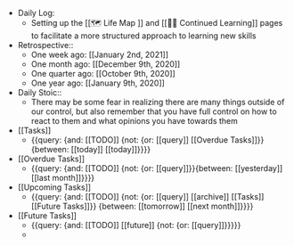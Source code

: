 - Daily Log:
    - Setting up the [[🗺 Life Map ]] and [[👨‍💻 Continued Learning]] pages to facilitate a more structured approach to learning new skills
- Retrospective::
    - One week ago: [[January 2nd, 2021]]
    - One month ago: [[December 9th, 2020]]
    - One quarter ago: [[October 9th, 2020]]
    - One year ago: [[January 9th, 2020]]
- Daily Stoic::
    - There may be some fear in realizing there are many things outside of our control, but also remember that you have full control on how to react to them and what opinions you have towards them
- [[Tasks]]
    - {{query: {and: [[TODO]] {not: {or: [[query]] [[Overdue Tasks]]}} {between: [[today]] [[today]]}}}}
- [[Overdue Tasks]]
    - {{query: {and: [[TODO]] {not: {or: [[query]]}}{between: [[yesterday]] [[last month]]}}}}
- [[Upcoming Tasks]]
    - {{query: {and: [[TODO]] {not: {or: [[query]] [[archive]] [[Tasks]] [[Future Tasks]]}} {between: [[tomorrow]] [[next month]]}}}}
- [[Future Tasks]]
    - {{query: {and: [[TODO]] [[future]] {not: {or: [[query]]}}}}}
    - 
